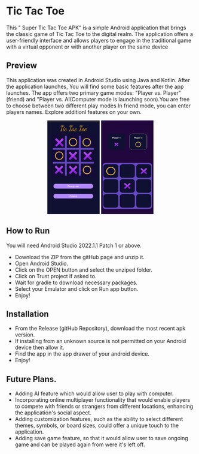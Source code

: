 # Tic Tac Toe

This " Super Tic Tac Toe APK" is a simple Android application that brings the classic game of Tic Tac Toe to the digital realm. The application offers a user-friendly interface and allows players to engage in the traditional game with a virtual opponent or with another player on the same device 

## Preview
This application was created in Android Studio using Java and Kotlin. After the application launches,
You will find some basic features after the app launches. The app offers two primary game modes: "Player vs. Player" (friend) and "Player vs. AI(Computer mode is launching soon).You are free to choose between two different play modes
In friend mode, you can enter players names. Explore additionl features on your own.

<!-- ![Alt text](./preview.png) -->
<!-- HTML -->
<div align="center" >
<img src ="./preview/img1.png" alt="Alt img" width="140"  height = "250" >
<img src="./preview/img3.png" alt="Alt img" width="140"  height = "250">
</div>

## How to Run

You will need Android Studio 2022.1.1 Patch 1 or above.

- Download the ZIP from the gitHub page and unzip it.
- Open Android Studio.
- Click on the OPEN button and select the unziped folder.
- Click on Trust project if asked to.
- Wait for gradle to download necessary packages.
- Select your Emulator and click on Run app button.
- Enjoy!

## Installation
- From the Release (gitHub Repository), download the most recent apk version.
-  If installing from an unknown source is not permitted on your Android device then allow it.
- Find the app in the app drawer of your android device.
- Enjoy!

## Future Plans.
- Adding AI feature  which would allow user to play with computer.
- Incorporating online multiplayer functionality that would enable players to compete with friends or strangers from different locations, enhancing the application's social aspect.
-  Adding customization features, such as the ability to select different themes, symbols, or board sizes, could offer a unique touch to the application.
- Adding save game feature, so that it would allow user to save ongoing game and can be played again from were it's left off.
